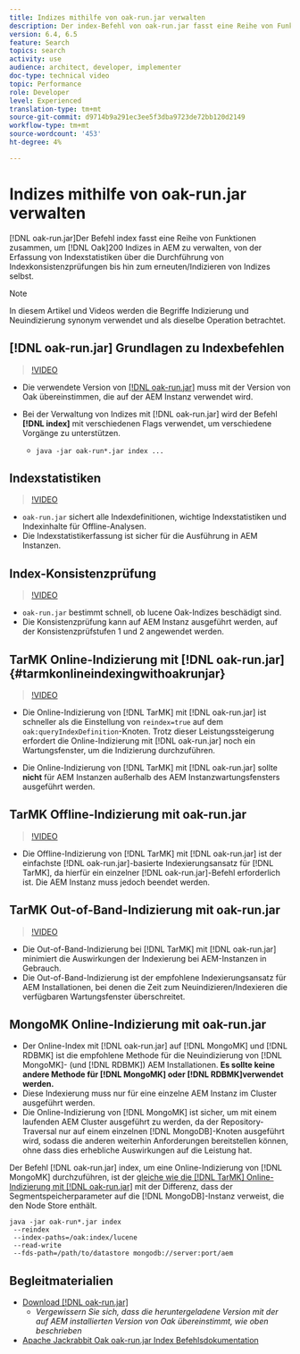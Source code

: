 ```yaml
---
title: Indizes mithilfe von oak-run.jar verwalten
description: Der index-Befehl von oak-run.jar fasst eine Reihe von Funktionen zusammen, um Oak-Indizes in AEM zu verwalten, von der Erfassung von Indexstatistiken über die Durchführung von Indexkonsistenzprüfungen bis zum erneuten/Indizieren von Indizes selbst.
version: 6.4, 6.5
feature: Search
topics: search
activity: use
audience: architect, developer, implementer
doc-type: technical video
topic: Performance
role: Developer
level: Experienced
translation-type: tm+mt
source-git-commit: d9714b9a291ec3ee5f3dba9723de72bb120d2149
workflow-type: tm+mt
source-wordcount: '453'
ht-degree: 4%

---
```



# Indizes mithilfe von oak-run.jar verwalten

[!DNL oak-run.jar]Der Befehl index fasst eine Reihe von Funktionen zusammen, um  [!DNL Oak]200 Indizes in AEM zu verwalten, von der Erfassung von Indexstatistiken über die Durchführung von Indexkonsistenzprüfungen bis hin zum erneuten/Indizieren von Indizes selbst.

>[!NOTE]
>
>In diesem Artikel und Videos werden die Begriffe Indizierung und Neuindizierung synonym verwendet und als dieselbe Operation betrachtet.

## [!DNL oak-run.jar] Grundlagen zu Indexbefehlen

>[!VIDEO](https://video.tv.adobe.com/v/21475/?quality=9&learn=on)

* Die verwendete Version von [[!DNL oak-run.jar]](https://repository.apache.org/service/local/artifact/maven/redirect?r=releases&amp;g=org.apache.jackrabbit&amp;a=oak-run&amp;v=1.8.0) muss mit der Version von Oak übereinstimmen, die auf der AEM Instanz verwendet wird.
* Bei der Verwaltung von Indizes mit [!DNL oak-run.jar] wird der Befehl **[!DNL index]** mit verschiedenen Flags verwendet, um verschiedene Vorgänge zu unterstützen.

   * `java -jar oak-run*.jar index ...`

## Indexstatistiken

>[!VIDEO](https://video.tv.adobe.com/v/21477/?quality=12&learn=on)

* `oak-run.jar` sichert alle Indexdefinitionen, wichtige Indexstatistiken und Indexinhalte für Offline-Analysen. 
* Die Indexstatistikerfassung ist sicher für die Ausführung in AEM Instanzen.

## Index-Konsistenzprüfung

>[!VIDEO](https://video.tv.adobe.com/v/21476/?quality=12&learn=on)

* `oak-run.jar` bestimmt schnell, ob lucene Oak-Indizes beschädigt sind.
* Die Konsistenzprüfung kann auf AEM Instanz ausgeführt werden, auf der Konsistenzprüfstufen 1 und 2 angewendet werden.

## TarMK Online-Indizierung mit [!DNL oak-run.jar] {#tarmkonlineindexingwithoakrunjar}

>[!VIDEO](https://video.tv.adobe.com/v/21479/?quality=12&learn=on)

* Die Online-Indizierung von [!DNL TarMK] mit [!DNL oak-run.jar] ist schneller als die Einstellung von `reindex=true` auf dem `oak:queryIndexDefinition`-Knoten. Trotz dieser Leistungssteigerung erfordert die Online-Indizierung mit [!DNL oak-run.jar] noch ein Wartungsfenster, um die Indizierung durchzuführen.

* Die Online-Indizierung von [!DNL TarMK] mit [!DNL oak-run.jar] sollte **nicht** für AEM Instanzen außerhalb des AEM Instanzwartungsfensters ausgeführt werden.

## TarMK Offline-Indizierung mit oak-run.jar

>[!VIDEO](https://video.tv.adobe.com/v/21478/?quality=12&learn=on)

* Die Offline-Indizierung von [!DNL TarMK] mit [!DNL oak-run.jar] ist der einfachste [!DNL oak-run.jar]-basierte Indexierungsansatz für [!DNL TarMK], da hierfür ein einzelner [!DNL oak-run.jar]-Befehl erforderlich ist. Die AEM Instanz muss jedoch beendet werden.

## TarMK Out-of-Band-Indizierung mit oak-run.jar

>[!VIDEO](https://video.tv.adobe.com/v/21480/?quality=12&learn=on)

* Die Out-of-Band-Indizierung bei [!DNL TarMK] mit [!DNL oak-run.jar] minimiert die Auswirkungen der Indexierung bei AEM-Instanzen in Gebrauch.
* Die Out-of-Band-Indizierung ist der empfohlene Indexierungsansatz für AEM Installationen, bei denen die Zeit zum Neuindizieren/Indexieren die verfügbaren Wartungsfenster überschreitet.

## MongoMK Online-Indizierung mit oak-run.jar

* Der Online-Index mit [!DNL oak-run.jar] auf [!DNL MongoMK] und [!DNL RDBMK] ist die empfohlene Methode für die Neuindizierung von [!DNL MongoMK]- (und [!DNL RDBMK]) AEM Installationen. **Es sollte keine andere Methode für  [!DNL MongoMK] oder  [!DNL RDBMK]verwendet werden.**
* Diese Indexierung muss nur für eine einzelne AEM Instanz im Cluster ausgeführt werden.
* Die Online-Indizierung von [!DNL MongoMK] ist sicher, um mit einem laufenden AEM Cluster ausgeführt zu werden, da der Repository-Traversal nur auf einem einzelnen [!DNL MongoDB]-Knoten ausgeführt wird, sodass die anderen weiterhin Anforderungen bereitstellen können, ohne dass dies erhebliche Auswirkungen auf die Leistung hat.

Der Befehl [!DNL oak-run.jar] index, um eine Online-Indizierung von [!DNL MongoMK] durchzuführen, ist der [gleiche wie die  [!DNL TarMK] Online-Indizierung mit [!DNL oak-run.jar]](#tarmkonlineindexingwithoakrunjar) mit der Differenz, dass der Segmentspeicherparameter auf die [!DNL MongoDB]-Instanz verweist, die den Node Store enthält.

```
java -jar oak-run*.jar index
 --reindex
 --index-paths=/oak:index/lucene
 --read-write
 --fds-path=/path/to/datastore mongodb://server:port/aem
```

## Begleitmaterialien

* [Download [!DNL oak-run.jar]](https://repository.apache.org/#nexus-search;gav~org.apache.jackrabbit~oak-run~~~~kw,versionexpand)
   * *Vergewissern Sie sich, dass die heruntergeladene Version mit der auf AEM installierten Version von Oak übereinstimmt, wie oben beschrieben*
* [Apache Jackrabbit Oak oak-run.jar Index Befehlsdokumentation](https://jackrabbit.apache.org/oak/docs/query/oak-run-indexing.html)
